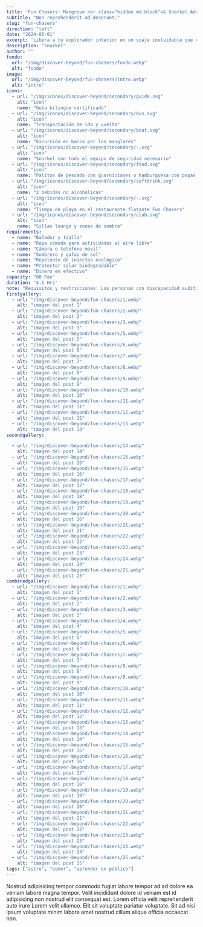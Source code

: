 ```yaml
---
title: 'Fun Chasers: Mangrove <br class="hidden md:block">& Snorkel Adventure with Lunch '
subtitle: "Non reprehenderit ad deserunt."
slug: "fun-chasers"
direction: "left"
date: "2024-05-01"
excerpt: 'Libera a tu explorador interior en un viaje inolvidable que combina la emoción del descubrimiento submarino con la serenidad de un pintoresco paseo en barco. Deslízate entre impresionantes formaciones de manglares, sumérgete en aguas cristalinas con una increíble vida marina y disfruta la belleza del mar Caribe en un restaurante flotante único en el corazón de la barrera de arrecifes. Relájate con todas las comodidades, deliciosa comida y un ambiente tropical.'
description: "snorkel"
author: ""
fondo:
  url: "/img/discover-beyond/fun-chasers/fondo.webp"
  alt: "fondo"
image:
  url: "/img/discover-beyond/fun-chasers/intro.webp"
  alt: "intro"
icons:
  - url: "/img/iconos/discover-beyond/secondary/guide.svg"
    alt: "icon"
    name: "Guía bilingüe certificado"
  - url: "/img/iconos/discover-beyond/secondary/bus.svg"
    alt: "icon"
    name: "Transportación de ida y vuelta"
  - url: "/img/iconos/discover-beyond/secondary/boat.svg"
    alt: "icon"
    name: "Excursión en barco por los manglares"
  - url: "/img/iconos/discover-beyond/secondary/-.svg"
    alt: "icon"
    name: "Snorkel con todo el equipo de seguridad necesario"
  - url: "/img/iconos/discover-beyond/secondary/food.svg"
    alt: "icon"
    name: "Palitos de pescado con guarniciones o hamburguesa con papas fritas"
  - url: "/img/iconos/discover-beyond/secondary/softdrink.svg"
    alt: "icon"
    name: "2 bebidas no alcohólicas"
  - url: "/img/iconos/discover-beyond/secondary/-.svg"
    alt: "icon"
    name: "Tiempo de playa en el restaurante flotante Fun Chasers"
  - url: "/img/iconos/discover-beyond/secondary/club.svg"
    alt: "icon"
    name: "Sillas lounge y zonas de sombra"
requirements:
  - name: "Bañador y toalla"
  - name: "Ropa cómoda para actividades al aire libre"
  - name: "Cámara o teléfono móvil"
  - name: "Sombrero y gafas de sol"
  - name: "Repelente de insectos ecológico"
  - name: "Protector solar biodegradable"
  - name: "Dinero en efectivo"
capacity: "80 Pax"
duration: "4.5 Hrs"
note: "Requisitos y restricciones: Las personas con discapacidad auditiva deben ir acompañadas de un asistente, amigo o familiar. Por razones de seguridad, no pueden participar en esta excursión los huéspedes con lesiones de cuello o espalda, cirugías recientes o pacientes con asma, diabetes, esquizofrenia, pánico, epilepsia, ceguera, embarazo u otras afecciones cardíacas o respiratorias. El límite de peso es de 120 kilos o 264 libras. La edad mínima para participar es de 8 años y la máxima de 65. Esta excursión es apropiada para huéspedes que puedan caminar sin dificultades. Los visitantes con andador, bastón, silla de ruedas plegable manual o plegable ligera, scooter / silla de ruedas eléctrica no son elegibles para participar en la excursión."
firstgallery:
  - url: "/img/discover-beyond/fun-chasers/1.webp"
    alt: "imagen del post 1"
  - url: "/img/discover-beyond/fun-chasers/2.webp"
    alt: "imagen del post 2"
  - url: "/img/discover-beyond/fun-chasers/3.webp"
    alt: "imagen del post 3"
  - url: "/img/discover-beyond/fun-chasers/5.webp"
    alt: "imagen del post 5"
  - url: "/img/discover-beyond/fun-chasers/6.webp"
    alt: "imagen del post 6"
  - url: "/img/discover-beyond/fun-chasers/7.webp"
    alt: "imagen del post 7"
  - url: "/img/discover-beyond/fun-chasers/8.webp"
    alt: "imagen del post 8"
  - url: "/img/discover-beyond/fun-chasers/9.webp"
    alt: "imagen del post 9"
  - url: "/img/discover-beyond/fun-chasers/10.webp"
    alt: "imagen del post 10"
  - url: "/img/discover-beyond/fun-chasers/11.webp"
    alt: "imagen del post 11"
  - url: "/img/discover-beyond/fun-chasers/12.webp"
    alt: "imagen del post 12"
  - url: "/img/discover-beyond/fun-chasers/13.webp"
    alt: "imagen del post 13"
secondgallery:

  - url: "/img/discover-beyond/fun-chasers/14.webp"
    alt: "imagen del post 14"
  - url: "/img/discover-beyond/fun-chasers/15.webp"
    alt: "imagen del post 15"
  - url: "/img/discover-beyond/fun-chasers/16.webp"
    alt: "imagen del post 16"
  - url: "/img/discover-beyond/fun-chasers/17.webp"
    alt: "imagen del post 17"
  - url: "/img/discover-beyond/fun-chasers/18.webp"
    alt: "imagen del post 18"
  - url: "/img/discover-beyond/fun-chasers/19.webp"
    alt: "imagen del post 19"
  - url: "/img/discover-beyond/fun-chasers/20.webp"
    alt: "imagen del post 20"
  - url: "/img/discover-beyond/fun-chasers/21.webp"
    alt: "imagen del post 21"
  - url: "/img/discover-beyond/fun-chasers/22.webp"
    alt: "imagen del post 22"
  - url: "/img/discover-beyond/fun-chasers/23.webp"
    alt: "imagen del post 23"
  - url: "/img/discover-beyond/fun-chasers/24.webp"
    alt: "imagen del post 24"
  - url: "/img/discover-beyond/fun-chasers/25.webp"
    alt: "imagen del post 25"
combinedgallery:
  - url: "/img/discover-beyond/fun-chasers/1.webp"
    alt: "imagen del post 1"
  - url: "/img/discover-beyond/fun-chasers/2.webp"
    alt: "imagen del post 2"
  - url: "/img/discover-beyond/fun-chasers/3.webp"
    alt: "imagen del post 3"
  - url: "/img/discover-beyond/fun-chasers/4.webp"
    alt: "imagen del post 4"
  - url: "/img/discover-beyond/fun-chasers/5.webp"
    alt: "imagen del post 5"
  - url: "/img/discover-beyond/fun-chasers/6.webp"
    alt: "imagen del post 6"
  - url: "/img/discover-beyond/fun-chasers/7.webp"
    alt: "imagen del post 7"
  - url: "/img/discover-beyond/fun-chasers/8.webp"
    alt: "imagen del post 8"
  - url: "/img/discover-beyond/fun-chasers/9.webp"
    alt: "imagen del post 9"
  - url: "/img/discover-beyond/fun-chasers/10.webp"
    alt: "imagen del post 10"
  - url: "/img/discover-beyond/fun-chasers/11.webp"
    alt: "imagen del post 11"
  - url: "/img/discover-beyond/fun-chasers/12.webp"
    alt: "imagen del post 12"
  - url: "/img/discover-beyond/fun-chasers/13.webp"
    alt: "imagen del post 13"
  - url: "/img/discover-beyond/fun-chasers/14.webp"
    alt: "imagen del post 14"
  - url: "/img/discover-beyond/fun-chasers/15.webp"
    alt: "imagen del post 15"
  - url: "/img/discover-beyond/fun-chasers/16.webp"
    alt: "imagen del post 16"
  - url: "/img/discover-beyond/fun-chasers/17.webp"
    alt: "imagen del post 17"
  - url: "/img/discover-beyond/fun-chasers/18.webp"
    alt: "imagen del post 18"
  - url: "/img/discover-beyond/fun-chasers/19.webp"
    alt: "imagen del post 19"
  - url: "/img/discover-beyond/fun-chasers/20.webp"
    alt: "imagen del post 20"
  - url: "/img/discover-beyond/fun-chasers/21.webp"
    alt: "imagen del post 21"
  - url: "/img/discover-beyond/fun-chasers/22.webp"
    alt: "imagen del post 22"
  - url: "/img/discover-beyond/fun-chasers/23.webp"
    alt: "imagen del post 23"
  - url: "/img/discover-beyond/fun-chasers/24.webp"
    alt: "imagen del post 24"
  - url: "/img/discover-beyond/fun-chasers/25.webp"
    alt: "imagen del post 25"
tags: ["astro", "comer", "aprender en público"]
---
```



Nostrud adipisicing tempor commodo fugiat labore tempor ad ad dolore ea veniam labore magna tempor. Velit incididunt dolore id veniam est id adipisicing non nostrud elit consequat est. Lorem officia velit reprehenderit aute irure Lorem velit ullamco. Elit sit voluptate pariatur voluptate. Sit ad nisi ipsum voluptate minim labore amet nostrud cillum aliqua officia occaecat non.
